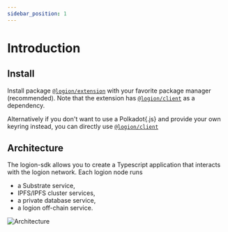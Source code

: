 ```yaml
---
sidebar_position: 1
---
```


# Introduction

## Install

Install package [`@logion/extension`](https://www.npmjs.com/package/@logion/extension) with your favorite package manager (recommended).
Note that the extension has [`@logion/client`](https://www.npmjs.com/package/@logion/client) as a dependency.

Alternatively if you don't want to use a Polkadot{.js} and provide your own keyring instead, you can directly use
[`@logion/client`](https://www.npmjs.com/package/@logion/client)


## Architecture

The logion-sdk allows you to create a Typescript application that interacts with the logion network.
Each logion node runs

* a Substrate service,
* IPFS/IPFS cluster services,
* a private database service,
* a logion off-chain service.

![Architecture](/img/architecture.png)
